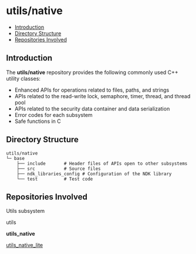 # utils/native<a name="EN-US_TOPIC_0000001148676553"></a>


-   [Introduction](#section11660541593)
-   [Directory Structure](#section17271017133915)
-   [Repositories Involved](#section1249817110914)

## Introduction<a name="section11660541593"></a>

The  **utils/native**  repository provides the following commonly used C++ utility classes:

-   Enhanced APIs for operations related to files, paths, and strings
-   APIs related to the read-write lock, semaphore, timer, thread, and thread pool
-   APIs related to the security data container and data serialization
-   Error codes for each subsystem
-   Safe functions in C

## Directory Structure<a name="section17271017133915"></a>

```
utils/native
└─ base
    ├── include       # Header files of APIs open to other subsystems
    ├── src           # Source files
    ├── ndk_libraries_config # Configuration of the NDK library
    └── test          # Test code
```

## Repositories Involved<a name="section1249817110914"></a>

Utils subsystem

utils

**utils\_native**

[utils\_native\_lite](https://gitee.com/openharmony/utils_native_lite)

